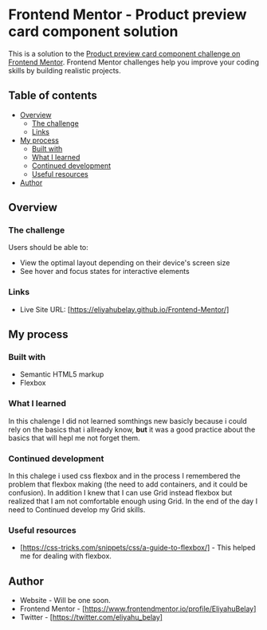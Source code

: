 # Frontend Mentor - Product preview card component solution

This is a solution to the [Product preview card component challenge on Frontend Mentor](https://www.frontendmentor.io/challenges/product-preview-card-component-GO7UmttRfa). Frontend Mentor challenges help you improve your coding skills by building realistic projects. 

## Table of contents

- [Overview](#overview)
  - [The challenge](#the-challenge)
  - [Links](#links)
- [My process](#my-process)
  - [Built with](#built-with)
  - [What I learned](#what-i-learned)
  - [Continued development](#continued-development)
  - [Useful resources](#useful-resources)
- [Author](#author)


## Overview

### The challenge

Users should be able to:

- View the optimal layout depending on their device's screen size
- See hover and focus states for interactive elements

### Links

- Live Site URL: [https://eliyahubelay.github.io/Frontend-Mentor/]

## My process

### Built with

- Semantic HTML5 markup
- Flexbox


### What I learned

In this chalenge I did not learned somthings new basicly because i could rely on the basics that i allready know, **but** it was a good practice about the
basics that will hepl me not forget them.


### Continued development

In this chalege i used css flexbox and in the process I remembered the problem that flexbox making (the need to add containers, and it could be confusion).
In addition I knew that I can use Grid instead flexbox but realized that I am
not comfortable enough using Grid.
In the end of the day I need to Continued develop my Grid skills.


### Useful resources

- [https://css-tricks.com/snippets/css/a-guide-to-flexbox/] - This helped me for dealing with flexbox.


## Author

- Website - Will be one soon.
- Frontend Mentor - [https://www.frontendmentor.io/profile/EliyahuBelay]
- Twitter - [https://twitter.com/eliyahu_belay]